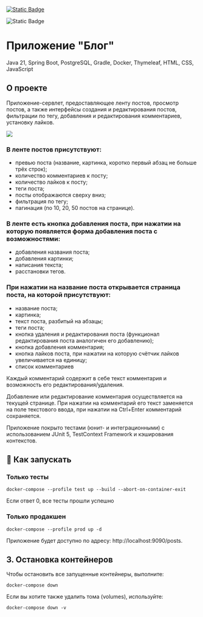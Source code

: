 
[![Static Badge](https://img.shields.io/badge/реализация-на_чистом_Spring-238636?logo=spring)](https://github.com/cptntotoro/spring-servlet-blog)

![Static Badge](https://img.shields.io/coveralls/github/badges/shields)

# Приложение "Блог"
Java 21, Spring Boot, PostgreSQL, Gradle, Docker, Thymeleaf, HTML, CSS, JavaScript

## О проекте
Приложение-сервлет, предоставляющее ленту постов, просмотр постов, а также интерфейсы создания и редактирования постов, 
фильтрации по тегу, добавления и редактирования комментариев, установку лайков.

![](demo.gif)

### В ленте постов присутствуют:
- превью поста (название, картинка, коротко первый абзац не больше трёх строк);
- количество комментариев к посту;
- количество лайков к посту;
- теги поста;
- посты отображаются сверху вниз;
- фильтрация по тегу;
- пагинация (по 10, 20, 50 постов на странице).

### В ленте есть кнопка добавления поста, при нажатии на которую появляется форма добавления поста с возможностями:
- добавления названия поста;
- добавления картинки;
- написания текста;
- расстановки тегов.

### При нажатии на название поста открывается страница поста, на которой присутствуют:
- название поста;
- картинка;
- текст поста, разбитый на абзацы;
- теги поста;
- кнопка удаления и редактирования поста (функционал редактирования поста аналогичен его добавлению);
- кнопка добавления комментария;
- кнопка лайков поста, при нажатии на которую счётчик лайков увеличивается на единицу;
- список комментариев

Каждый комментарий содержит в себе текст комментария и возможность его редактирования/удаления.

Добавление или редактирование комментария осуществляется на текущей странице. При нажатии на комментарий его текст заменяется на поле текстового ввода, при нажатии на Ctrl+Enter комментарий сохраняется.

Приложение покрыто тестами (юнит- и интеграционными) с использованием JUnit 5, TestContext Framework и кэширования контекстов.

## 🚀 Как запускать

### Только тесты
```
docker-compose --profile test up --build --abort-on-container-exit
```
Если ответ 0, все тесты прошли успешно

### Только продакшен
```
docker-compose --profile prod up -d
```
Приложение будет доступно по адресу: http://localhost:9090/posts.

## 3. Остановка контейнеров
   
Чтобы остановить все запущенные контейнеры, выполните: 

```
docker-compose down
```

Если вы хотите также удалить тома (volumes), используйте: 

```
docker-compose down -v
```
